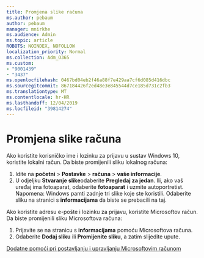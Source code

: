 ```yaml
---
title: Promjena slike računa
ms.author: pebaum
author: pebaum
manager: mnirkhe
ms.audience: Admin
ms.topic: article
ROBOTS: NOINDEX, NOFOLLOW
localization_priority: Normal
ms.collection: Adm_O365
ms.custom:
- "9001439"
- "3437"
ms.openlocfilehash: 0467bd04eb2f46a88f7e429aa7cf6d085d416dbc
ms.sourcegitcommit: 867184426f2ed48e3e845544d7ce185d731c2fb3
ms.translationtype: MT
ms.contentlocale: hr-HR
ms.lasthandoff: 12/04/2019
ms.locfileid: "39814274"
---
```

# <a name="change-account-picture"></a>Promjena slike računa

Ako koristite korisničko ime i lozinku za prijavu u sustav Windows 10, koristite lokalni račun. Da biste promijenili sliku lokalnog računa:

1. Idite na **početni** > **Postavke** > **računa** > **vaše informacije**.
2. U odjeljku **Stvaranje slike**odaberite **Pregledaj za jedan**. Ili, ako vaš uređaj ima fotoaparat, odaberite **fotoaparat** i uzmite autoportretist. 
    Napomena: Windows pamti zadnje tri slike koje ste koristili. Odaberite sliku na stranici s **informacijama** da biste se prebacili na taj.

Ako koristite adresu e-pošte i lozinku za prijavu, koristite Microsoftov račun. Da biste promijenili sliku Microsoftova računa:

1. Prijavite se na stranicu s **informacijama** pomoću Microsoftova računa.
2. Odaberite **Dodaj sliku** ili **Promijenite sliku**, a zatim slijedite upute.

[Dodatne pomoći pri postavljanju i upravljanju Microsoftovim računom](https://support.microsoft.com/products/microsoft-account?category=manage-account)